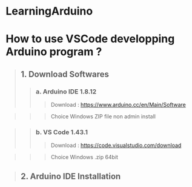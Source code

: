 # LearningArduino
# How to use VSCode developping Arduino program ?

> ## 1. Download Softwares
>> ### a. Arduino IDE 1.8.12
>>> Download : https://www.arduino.cc/en/Main/Software

>>> Choice Windows ZIP file non admin install

>> ### b. VS Code 1.43.1
>>> Download : https://code.visualstudio.com/download

>>> Choice Windows .zip 64bit

> ## 2. Arduino IDE Installation
